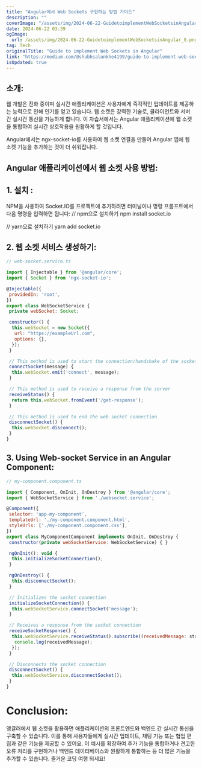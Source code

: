 ```yaml
---
title: "Angular에서 Web Sockets 구현하는 방법 가이드"
description: ""
coverImage: "/assets/img/2024-06-22-GuidetoimplementWebSocketsinAngular_0.png"
date: 2024-06-22 03:39
ogImage: 
  url: /assets/img/2024-06-22-GuidetoimplementWebSocketsinAngular_0.png
tag: Tech
originalTitle: "Guide to implement Web Sockets in Angular"
link: "https://medium.com/@shubhsalunkhe4199/guide-to-implement-web-sockets-in-angular-d8ce2b01abd4"
isUpdated: true
---
```





## 소개:

웹 개발은 진화 중이며 실시간 애플리케이션은 사용자에게 즉각적인 업데이트를 제공하는 능력으로 인해 인기를 얻고 있습니다. 웹 소켓은 강력한 기술로, 클라이언트와 서버 간 실시간 통신을 가능하게 합니다. 이 자습서에서는 Angular 애플리케이션에 웹 소켓을 통합하여 실시간 상호작용을 원활하게 할 것입니다.

Angular에서는 ngx-socket-io를 사용하여 웹 소켓 연결을 만들어 Angular 앱에 웹 소켓 기능을 추가하는 것이 더 쉬워집니다.

## Angular 애플리케이션에서 웹 소켓 사용 방법:

<div class="content-ad"></div>

## 1. 설치 :

NPM을 사용하여 Socket.IO를 프로젝트에 추가하려면 터미널이나 명령 프롬프트에서 다음 명령을 입력하면 됩니다:
// npm으로 설치하기
npm install socket.io

// yarn으로 설치하기
yarn add socket.io

## 2. 웹 소켓 서비스 생성하기:

<div class="content-ad"></div>

```js
// web-socket.service.ts

import { Injectable } from '@angular/core';
import { Socket } from 'ngx-socket-io';

@Injectable({
 providedIn: 'root',
})
export class WebSocketService {
 private webSocket: Socket;

 constructor() {
  this.webSocket = new Socket({
   url: "https://exampleUrl.com",
   options: {},
  });
 }

 // This method is used to start the connection/handshake of the socket with the server
 connectSocket(message) {
  this.webSocket.emit('connect', message);
 }

 // This method is used to receive a response from the server
 receiveStatus() {
  return this.webSocket.fromEvent('/get-response');
 }

 // This method is used to end the web socket connection
 disconnectSocket() {
  this.webSocket.disconnect();
 }
}
```

## 3. Using Web-socket Service in an Angular Component:

```js
// my-component.component.ts

import { Component, OnInit, OnDestroy } from '@angular/core';
import { WebSocketService } from './websocket.service';

@Component({
 selector: 'app-my-component',
 templateUrl: './my-component.component.html',
 styleUrls: ['./my-component.component.css'],
})
export class MyComponentComponent implements OnInit, OnDestroy {
 constructor(private webSocketService: WebSocketService) { }

 ngOnInit(): void {
  this.initializeSocketConnection();
 }

 ngOnDestroy() {
  this.disconnectSocket();
 }

 // Initializes the socket connection
 initializeSocketConnection() {
  this.webSocketService.connectSocket('message');
 }

 // Receives a response from the socket connection
 receiveSocketResponse() {
  this.webSocketService.receiveStatus().subscribe((receivedMessage: string) => {
   console.log(receivedMessage);
  });
 }

 // Disconnects the socket connection
 disconnectSocket() {
  this.webSocketService.disconnectSocket();
 }
}
```

# Conclusion:

<div class="content-ad"></div>

앵귤러에서 웹 소켓을 활용하면 애플리케이션의 프론트엔드와 백엔드 간 실시간 통신을 구축할 수 있습니다. 이를 통해 사용자들에게 실시간 업데이트, 채팅 기능 또는 협업 편집과 같은 기능을 제공할 수 있어요.
이 예시를 확장하여 추가 기능을 통합하거나 견고한 오류 처리를 구현하거나 백엔드 데이터베이스와 원활하게 통합하는 등 더 많은 기능을 추가할 수 있습니다. 즐거운 코딩 여행 되세요!